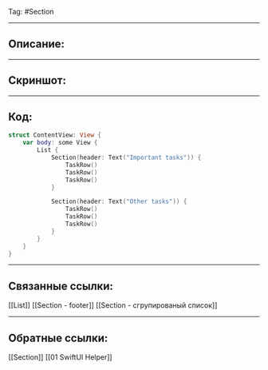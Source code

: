 Tag: #Section 

---
## Описание:


---
## Скриншот:


---
## Код:

``` swift
struct ContentView: View {
    var body: some View {
        List {
            Section(header: Text("Important tasks")) {
                TaskRow()
                TaskRow()
                TaskRow()
            }

            Section(header: Text("Other tasks")) {
                TaskRow()
                TaskRow()
                TaskRow()
            }
        }
    }
}

```

---
## Связанные ссылки:
[[List]]
[[Section - footer]]
[[Section - сгрупированый список]]

---
## Обратные ссылки:
[[Section]]
[[01 SwiftUI Helper]]